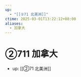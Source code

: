 ```yaml
---
up:
  - "[[②71 北美洲]]"
ctime: 2025-03-01T13:22:12+08:00
aliases:
  - 加拿大
---
```


# ②711 加拿大

- up: [[②71 北美洲]]
